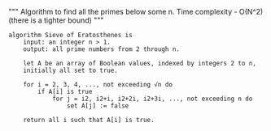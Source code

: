 """
Algorithm to find all the primes below some n.
Time complexity - O(N^2) (there is a tighter bound)
"""

```
algorithm Sieve of Eratosthenes is
    input: an integer n > 1.
    output: all prime numbers from 2 through n.

    let A be an array of Boolean values, indexed by integers 2 to n,
    initially all set to true.
    
    for i = 2, 3, 4, ..., not exceeding √n do
        if A[i] is true
            for j = i2, i2+i, i2+2i, i2+3i, ..., not exceeding n do
                set A[j] := false

    return all i such that A[i] is true.
```